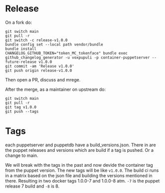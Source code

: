 # Release

On a fork do:

```
git switch main
git pull -r
git switch -c release-v1.0.0
bundle config set --local path vendor/bundle
bundle install
CHANGELOG_GITHUB_TOKEN="token_MC_tokenface" bundle exec github_changelog_generator -u voxpupuli -p container-puppetserver --future-release v1.0.0
git commit -am 'Release v1.0.0'
git push origin release-v1.0.0
```
Then open a PR, discuss and mrege.

After the merge, as a maintainer on upstream do:

```
git switch main
git pull -r
git tag v1.0.0
git push --tags
```


# Tags

each puppetserver and puppetdb have a build_versions.json. There in are the puppet releases and versions which are build if a tag is pushed. Or a change to main.

We will break with the tags in the past and now devide the container tag from the puppet version. The new tags will be like `v1.0.0`.
The build ci runs in a matrix based on the json file and building the versions mentioned in there. Resulting in two docker tags 1.0.0-7 and 1.0.0-8 atm.
`-7` is the puppet release 7 build and `-8` is 8.
